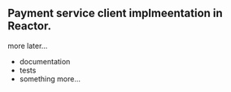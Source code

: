 Payment service client implmeentation in Reactor.
-

more later...

- documentation
- tests 
- something more...